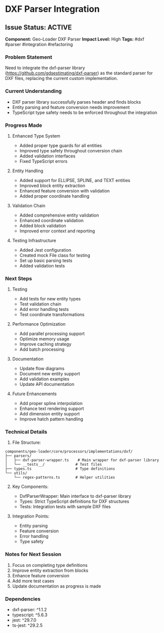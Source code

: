 # DXF Parser Integration

## Issue Status: ACTIVE
**Component:** Geo-Loader DXF Parser
**Impact Level:** High
**Tags:** #dxf #parser #integration #refactoring

### Problem Statement
Need to integrate the dxf-parser library (https://github.com/gdsestimating/dxf-parser) as the standard parser for DXF files, replacing the current custom implementation.

### Current Understanding
- DXF parser library successfully parses header and finds blocks
- Entity parsing and feature conversion needs improvement
- TypeScript type safety needs to be enforced throughout the integration

### Progress Made
1. Enhanced Type System
   - Added proper type guards for all entities
   - Improved type safety throughout conversion chain
   - Added validation interfaces
   - Fixed TypeScript errors

2. Entity Handling
   - Added support for ELLIPSE, SPLINE, and TEXT entities
   - Improved block entity extraction
   - Enhanced feature conversion with validation
   - Added proper coordinate handling

3. Validation Chain
   - Added comprehensive entity validation
   - Enhanced coordinate validation
   - Added block validation
   - Improved error context and reporting

4. Testing Infrastructure
   - Added Jest configuration
   - Created mock File class for testing
   - Set up basic parsing tests
   - Added validation tests

### Next Steps
1. Testing
   - Add tests for new entity types
   - Test validation chain
   - Add error handling tests
   - Test coordinate transformations

2. Performance Optimization
   - Add parallel processing support
   - Optimize memory usage
   - Improve caching strategy
   - Add batch processing

3. Documentation
   - Update flow diagrams
   - Document new entity support
   - Add validation examples
   - Update API documentation

4. Future Enhancements
   - Add proper spline interpolation
   - Enhance text rendering support
   - Add dimension entity support
   - Improve hatch pattern handling

### Technical Details
1. File Structure:
```
components/geo-loader/core/processors/implementations/dxf/
├── parsers/
│   ├── dxf-parser-wrapper.ts    # Main wrapper for dxf-parser library
│   └── __tests__/              # Test files
├── types.ts                    # Type definitions
└── utils/
    └── regex-patterns.ts       # Helper utilities
```

2. Key Components:
   - DxfParserWrapper: Main interface to dxf-parser library
   - Types: Strict TypeScript definitions for DXF structures
   - Tests: Integration tests with sample DXF files

3. Integration Points:
   - Entity parsing
   - Feature conversion
   - Error handling
   - Type safety

### Notes for Next Session
1. Focus on completing type definitions
2. Improve entity extraction from blocks
3. Enhance feature conversion
4. Add more test cases
5. Update documentation as progress is made

### Dependencies
- dxf-parser: ^1.1.2
- typescript: ^5.6.3
- jest: ^29.7.0
- ts-jest: ^29.2.5
